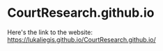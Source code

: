 # CourtResearch.github.io

Here's the link to the website: https://lukaliegis.github.io/CourtResearch.github.io/
